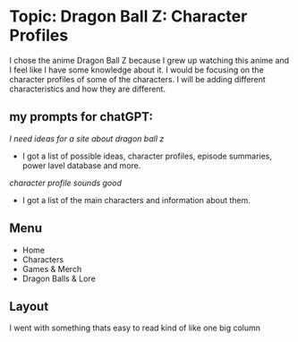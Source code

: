 # Topic: Dragon Ball Z: Character Profiles
I chose the anime Dragon Ball Z because I grew up watching this anime and I feel like I have some knowledge about it. I would be focusing on the character profiles of some of the characters. I will be adding different characteristics and how they are different.

## my prompts for chatGPT:
*I need ideas for a site about dragon ball z*

- I got a list of possible ideas, character profiles, episode summaries, power lavel database and more.

*character profile sounds good*

- I got a list of the main characters and information about them.

## Menu
- Home
- Characters
- Games & Merch
- Dragon Balls & Lore

## Layout
I went with something thats easy to read kind of like one big column